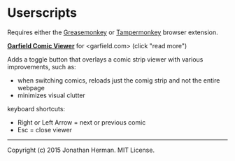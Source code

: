 # Userscripts

Requires either the [Greasemonkey](http://www.greasespot.net) or [Tampermonkey](http://tampermonkey.net) browser extension.


**[Garfield Comic Viewer](https://raw.githubusercontent.com/jdh11235/userscripts/master/GarfieldComicViewer.js)** for <garfield.com> (click "read more")

Adds a toggle button that overlays a comic strip viewer with various improvements, such as:

- when switching comics, reloads just the comig strip and not the entire webpage
- minimizes visual clutter

keyboard shortcuts:

- Right or Left Arrow = next or previous comic
- Esc = close viewer


___

Copyright (c) 2015 Jonathan Herman. MIT License.
